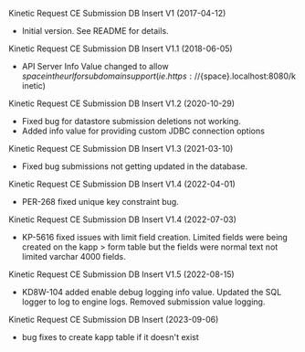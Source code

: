 Kinetic Request CE Submission DB Insert V1 (2017-04-12)
 * Initial version.  See README for details.

Kinetic Request CE Submission DB Insert V1.1 (2018-06-05)
* API Server Info Value changed to allow ${space} in the url for subdomain support
(ie. https://${space}.localhost:8080/kinetic)

Kinetic Request CE Submission DB Insert V1.2 (2020-10-29)
* Fixed bug for datastore submission deletions not working.
* Added info value for providing custom JDBC connection options

Kinetic Request CE Submission DB Insert V1.3 (2021-03-10)
* Fixed bug submissions not getting updated in the database.

Kinetic Request CE Submission DB Insert V1.4 (2022-04-01)
* PER-268 fixed unique key constraint bug.

Kinetic Request CE Submission DB Insert V1.4 (2022-07-03)
* KP-5616 fixed issues with limit field creation.  Limited fields were being created on the kapp > form table but the fields were normal text not limited varchar 4000 fields.

Kinetic Request CE Submission DB Insert V1.5 (2022-08-15)
* KD8W-104 added enable debug logging info value. Updated the SQL logger to log to engine logs. Removed submission value logging.

Kinetic Request CE Submission DB Insert (2023-09-06)
* bug fixes to create kapp table if it doesn't exist

